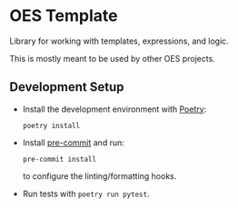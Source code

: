 # OES Template

Library for working with templates, expressions, and logic.

This is mostly meant to be used by other OES projects.


## Development Setup

- Install the development environment with [Poetry](https://python-poetry.org/):

      poetry install

- Install [pre-commit](https://pre-commit.com/) and run:

      pre-commit install

  to configure the linting/formatting hooks.

- Run tests with `poetry run pytest`.
